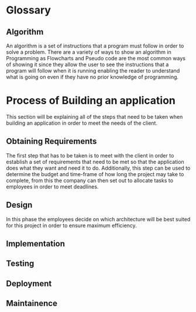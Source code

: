 # Glossary

## Algorithm

An algorithm is a set of instructions that a program must follow in order to solve a problem. There are a variety of ways to show an algorithm in Programming as Flowcharts and Pseudo code are the most common ways of showing it since they allow the user to see the instructions that a program will follow when it is running enabling the reader to understand what is going on even if they have no prior knowledge of programming.
# Process of Building an application
This section will be explaining all of the steps that need to be taken when building an application in order to meet the needs of the client.
## Obtaining Requirements
The first step that has to be taken is to meet with the client in order to establish a set of requirements that need to be met so that the application does what they want and need it to do. Additionally, this step can be used to determine the budget and time-frame of how long the project may take to complete, from this the company can then set out to allocate tasks to employees in order to meet deadlines.
## Design
In this phase the employees decide on which architecture will be best suited for this project in order to ensure maximum efficiency. 
## Implementation
## Testing
## Deployment
## Maintainence
